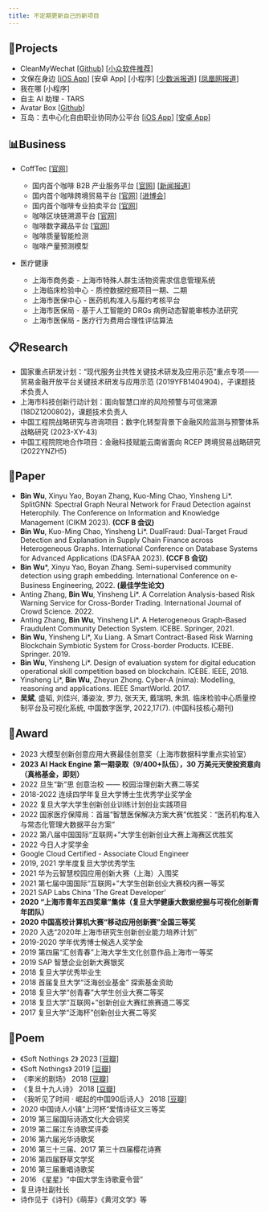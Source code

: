 ```yaml
---
title: 不定期更新自己的新项目
---
```


## 🎨Projects

 - CleanMyWechat [[Github](https://github.com/blackboxo/CleanMyWechat)] [[小众软件推荐](https://www.appinn.com/cleanmywechat/)]
 - 文保在身边 [[iOS App](https://apps.apple.com/cn/app/%E6%96%87%E4%BF%9D%E5%9C%A8%E8%BA%AB%E8%BE%B9/id1497105715)] [安卓 App] [小程序] [[少数派报道](https://sspai.com/post/62784)] [[凤凰网报道](http://ishare.ifeng.com/c/s/v002n2E0CJ0r-_A3LCVAtaZLaTFFqV3Sqs4ktnmek-_M3VMGE__)]
 - 我在哪 [小程序] 
 - 自主 AI 助理 - TARS
 - Avatar Box [[Github](https://github.com/blackboxo/RandomCuteAvatar)]
 - 互岛：去中心化自由职业协同办公平台 [[iOS App](https://apps.apple.com/cn/app/%E4%BA%92%E5%B2%9B/id6443996435)] [[安卓 App](https://sj.qq.com/appdetail/com.mimang.banmu)] 
## 📊Business

 - CoffTec [[官网](http://www.cofftec.cn/)]
   - 国内首个咖啡 B2B 产业服务平台 [[官网](http://www.hqcoffeeport.com/)] [[新闻报道](https://m.jfdaily.com/wx/detail.do?id=430786)]
   - 国内首个咖啡跨境贸易平台 [[官网](https://global.hqcoffeeport.com/)] [[进博会](https://www.thepaper.cn/newsDetail_forward_20620459)]
   - 国内首个咖啡专业拍卖平台 [[官网](http://www.paipaicoffee.com)]
   - 咖啡区块链溯源平台 [[官网](http://www.coffeechain.cn/)]
   - 咖啡数字藏品平台 [[官网](https://nft.cofftec.cn/)]
   - 咖啡质量智能检测
   - 咖啡产量预测模型

- 医疗健康
  - 上海市商务委 - 上海市特殊人群生活物资需求信息管理系统
  - 上海临床检验中心 - 质控数据挖掘项目一期、二期
  - 上海市医保中心 - 医药机构准入与履约考核平台
  - 上海市医保局 - 基于人工智能的 DRGs 病例动态智能审核办法研究
  - 上海市医保局 - 医疗行为费用合理性评估算法
## 📋Research

- 国家重点研发计划：“现代服务业共性关键技术研发及应用示范”重点专项——贸易金融开放平台关键技术研发与应用示范 (2019YFB1404904)，子课题技术负责人
- 上海市科技创新行动计划：面向智慧口岸的风险预警与可信溯源 (18DZ1200802)，课题技术负责人
- 中国工程院战略研究与咨询项目：数字化转型背景下金融风险监测与预警体系战略研究 (2023-XY-43)
- 中国工程院院地合作项目：金融科技赋能云南省面向 RCEP 跨境贸易战略研究 (2022YNZH5)
## 📃Paper

- **Bin Wu**, Xinyu Yao, Boyan Zhang, Kuo-Ming Chao, Yinsheng Li*. SplitGNN: Spectral Graph Neural Network for Fraud Detection against Heterophily. The Conference on Information and Knowledge Management (CIKM 2023). **(CCF B 会议)**
- **Bin Wu**, Kuo-Ming Chao, Yinsheng Li*. DualFraud: Dual-Target Fraud Detection and Explanation in Supply Chain Finance across Heterogeneous Graphs. International Conference on Database Systems for Advanced Applications (DASFAA 2023). **(CCF B 会议)**
- **Bin Wu***, Xinyu Yao, Boyan Zhang. Semi-supervised community detection using graph embedding. International Conference on e-Business Engineering, 2022. **(最佳学生论文)** 
- Anting Zhang, **Bin Wu**, Yinsheng Li*. A Correlation Analysis-based Risk Warning Service for Cross-Border Trading. International Journal of Crowd Science. 2022.
- Anting Zhang, **Bin Wu**, Yinsheng Li*. A Heterogeneous Graph-Based Fraudulent Community Detection System. ICEBE. Springer, 2021.
- **Bin Wu**, Yinsheng Li*, Xu Liang. A Smart Contract-Based Risk Warning Blockchain Symbiotic System for Cross-border Products. ICEBE. Springer. 2019.
- **Bin Wu**, Yinsheng Li*. Design of evaluation system for digital education operational skill competition based on blockchain. ICEBE. IEEE, 2018.
- Yinsheng Li*, **Bin Wu**, Zheyun Zhong. Cyber-A (nima): Modelling, reasoning and applications. IEEE SmartWorld. 2017.
- **吴斌**, 盛韬, 刘佳兴, 潘姿汝, 罗力, 张天天, 戴瑞明, 朱凯. 临床检验中心质量控制平台及可视化系统, 中国数字医学, 2022,17(7). (中国科技核心期刊)
## 🏅️Award

- 2023 大模型创新创意应用大赛最佳创意奖（上海市数据科学重点实验室）
- **2023 AI Hack Engine 第一期录取（9/400+队伍），30 万美元天使投资意向（真格基金，即刻）**
- 2022 旦生“新”思 创意治校 —— 校园治理创新大赛二等奖
- 2018-2022 连续四学年复旦大学博士生优秀学业奖学金
- 2022 复旦大学大学生创新创业训练计划创业实践项目
- 2022 国家医疗保障局：首届”智慧医保解决方案大赛”优胜奖：“医药机构准入与常态化管理大数据平台方案”
- 2022 第八届中国国际“互联网+”大学生创新创业大赛上海赛区优胜奖
- 2022 今日人才奖学金
- Google Cloud Certified - Associate Cloud Engineer
- 2019, 2021 学年度复旦大学优秀学生
- 2021 华为云智慧校园应用创新大赛（上海）入围奖
- 2021 第七届中国国际“互联网+”大学生创新创业大赛校内赛一等奖
- 2021 SAP Labs China 'The Great Developer'
- **2020 “上海市青年五四奖章”集体（复旦大学健康大数据挖掘与可视化创新青年团队）**
- **2020 中国高校计算机大赛“移动应用创新赛”全国三等奖**
- 2020 入选“2020年上海市研究生创新创业能力培养计划”
- 2019-2020 学年优秀博士候选人奖学金
- 2019 第四届“汇创青春”上海大学生文化创意作品上海市一等奖
- 2019 SAP 智慧企业创新大赛银奖
- 2018 复旦大学优秀毕业生
- 2018 首届复旦大学“泛海创业基金” 探索基金资助
- 2018 复旦大学“创青春”大学生创业大赛二等奖
- 2018 复旦大学“互联网+”创新创业大赛红旅赛道二等奖
- 2017 复旦大学“泛海杯”创新创业大赛二等奖

## 🔖Poem

- 《Soft Nothings 2》 2023  [[豆瓣](https://book.douban.com/subject/36369992/)]
- 《Soft Nothings》 2019  [[豆瓣](https://book.douban.com/subject/34927527/)]
- 《李米的剧场》 2018 [[豆瓣](https://book.douban.com/subject/30246160/)]
- 《复旦十九人诗》 2018 [[豆瓣](https://book.douban.com/subject/30258698/)]
- 《我听见了时间 ·  崛起的中国90后诗人》 2018 [[豆瓣](https://book.douban.com/subject/30174041/)]
- 2020 中国诗人小镇“上河杯“爱情诗征文三等奖
- 2019 第三届国际诗酒文化大会铜奖
- 2019 第二届江东诗歌奖评委
- 2016 第六届光华诗歌奖
- 2016 第三十三届、2017 第三十四届樱花诗赛
- 2016 第四届野草文学奖
- 2016 第三届重唱诗歌奖
- 2016 《星星》“中国大学生诗歌夏令营”
- 复旦诗社副社长
- 诗作见于《诗刊》《萌芽》《黄河文学》等